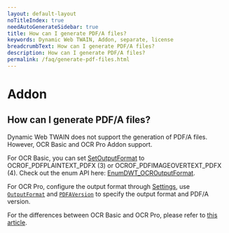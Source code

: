 ```yaml
---
layout: default-layout
noTitleIndex: true
needAutoGenerateSidebar: true
title: How can I generate PDF/A files?
keywords: Dynamic Web TWAIN, Addon, separate, license
breadcrumbText: How can I generate PDF/A files?
description: How can I generate PDF/A files?
permalink: /faq/generate-pdf-files.html
---
```


# Addon

## How can I generate PDF/A files?

Dynamic Web TWAIN does not support the generation of PDF/A files. However, OCR Basic and OCR Pro Addon support. 

For OCR Basic, you can set <a href="{{site.info}}api/Addon_OCR.html#setoutputformat" target="_blank">SetOutputFormat</a> to OCROF_PDFPLAINTEXT_PDFX (3)	or OCROF_PDFIMAGEOVERTEXT_PDFX (4). Check out the enum API here: <a href="{{site.info}}api/Dynamsoft_Enum.html#dynamsoftdwtenumdwt_ocroutputformat" target="_blank">EnumDWT_OCROutputFormat</a>.

For OCR Pro, configure the output format through <a href="{{site.info}}api/Addon_OCRPro.html#settings" target="_blank">Settings</a>, use <a href="{{site.info}}api/Dynamsoft_Enum.html#dynamsoftdwtenumdwt_ocrprooutputformat" target="_blank">`OutputFormat`</a> and <a href="{{site.info}}api/Dynamsoft_Enum.html#dynamsoftdwtenumdwt_ocrpropdfaversion" target="_blank">`PDFAVersion`</a> to specify the output format and PDF/A version.


For the differences between OCR Basic and OCR Pro, please refer to [this article]({{site.faq}}difference-between-ocr-basic-and-pro.html).
